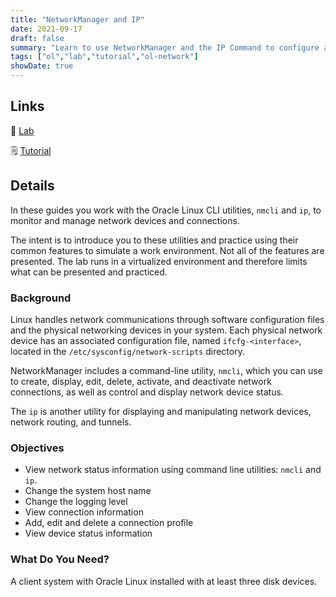 ```yaml
---
title: "NetworkManager and IP"
date: 2021-09-17
draft: false
summary: "Learn to use NetworkManager and the IP Command to configure and manage network interfaces on Oracle Linux."
tags: ["ol","lab","tutorial","ol-network"]
showDate: true
---
```


## Links

:crescent_moon: [Lab](https://luna.oracle.com/lab/6cbaab1f-835c-445e-89eb-b42ba3e679bb)

:spiral_notepad: [Tutorial](https://docs.oracle.com/en/learn/ol-nmcli)

## Details

In these guides you work with the Oracle Linux CLI utilities, `nmcli` and `ip`, to monitor and manage network devices and connections.

The intent is to introduce you to these utilities and practice using their common features to simulate a work environment. Not all of the features are presented. The lab runs in a virtualized environment and therefore limits what can be presented and practiced.

### Background

Linux handles network communications through software configuration files and the physical
networking devices in your system. Each physical network device has an associated configuration
file, named `ifcfg-<interface>`, located in the `/etc/sysconfig/network-scripts` directory.

NetworkManager includes a command-line utility, `nmcli`, which you can use to create, display, edit, delete, activate, and deactivate network connections, as well as control and display network device status.

The `ip` is another utility for displaying and manipulating network devices, network routing, and tunnels.

### Objectives

- View network status information using command line utilities: `nmcli` and `ip`.
- Change the system host name
- Change the logging level
- View connection information
- Add, edit and delete a connection profile
- View device status information

### What Do You Need?

A client system with Oracle Linux installed with at least three disk devices.

